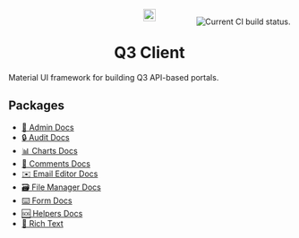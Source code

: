 <div style="position: relative;">
<p align="center">
    <img alt="3merge" src="https://github.com/3merge/q3-client/blob/master/logo.png" width="22" />
</p>
<h1 align="center">
  Q3 Client
</h1>
<p style="position: absolute; top: 0; right: 0;">
     <img src="https://github.com/3merge/q3-client/workflows/Node%20CI/badge.svg" alt="Current CI build status." />
</p>
</div>
<p>Material UI framework for building Q3 API-based portals.</p>

## Packages

<ul>
<li>
<a href="./packages/q3-admin">🧰 Admin Docs</a></li>
<li>
<a href="./packages/q3-ui-audit">🔒 Audit Docs</a></li>
<li>
<a href="./packages/q3-ui-charts">📊 Charts Docs</a></li>
<li>
<a href="./packages/q3-ui-comments">🙊 Comments Docs</a></li>
<li>
<a href="./packages/q3-ui-emaileditor">✉️ Email Editor Docs</a></li>
<li>
<a href="./packages/q3-ui-filemanager">🗃️ File Manager Docs</a></li>
<li>
<a href="./packages/q3-ui-filemanager">⌨️ Form Docs</a></li>
<li>
<a href="./packages/q3-ui-helpers">🆘 Helpers Docs</a>
</li>
<li><a href="./packages/q3-ui-rte">
📝 Rich Text</a></li>
</ul>
